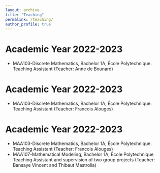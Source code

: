 ```yaml
---
layout: archive
title: "Teaching"
permalink: /teaching/
author_profile: true
---
```


# Academic Year 2022-2023
* MAA103-Discrete Mathematics, Bachelor 1A, École Polytechnique. Teaching Assistant (Teacher: Anne de Bounard)

# Academic Year 2022-2023
* MAA103-Discrete Mathematics, Bachelor 1A, École Polytechnique. Teaching Assistant (Teacher: Francois Alouges)

# Academic Year 2022-2023
* MAA103-Discrete Mathematics, Bachelor 1A, École Polytechnique. Teaching Assistant (Teacher: Francois Alouges)
* MAA107-Mathematical Modeling, Bachelor 1A, École Polytechnique Teaching Assistant and supervision of two group projects (Teacher: Bansaye Vincent and Thibaut Mastrolia)

